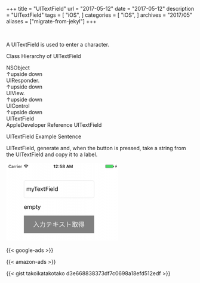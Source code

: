 +++
title = "UITextField"
url = "2017-05-12"
date = "2017-05-12"
description = "UITextField"
tags = [
    "iOS",
]
categories = [
    "iOS",
]
archives = "2017/05"
aliases = ["migrate-from-jekyl"]
+++

<br>

A UITextField is used to enter a character.

Class Hierarchy of UITextField

NSObject  
↑upside down  
UIResponder.  
↑upside down  
UIView.  
↑upside down  
UIControl  
↑upside down  
UITextField  
AppleDeveloper Reference UITextField  

UITextField Example Sentence

UITextField, generate and, when the button is pressed, take a string from the UITextField and copy it to a label.

![alt](1.png)

<!-- Google Ads -->
{{< google-ads >}}

<!-- Amazon Ads -->
{{< amazon-ads >}}

{{< gist takoikatakotako d3e668838373df7c0698a18efd512edf >}}
